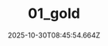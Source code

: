 ---
title: "01_gold"
description: ""
image: "/uploads/photos/0001-01_gold.webp"
display: "/uploads/photos/0001-01_gold-display.webp"
thumbnail: "/uploads/photos/0001-01_gold-thumb.webp"
width: 6000
height: 4000
featured: false
date: 2025-10-30T08:45:54.664Z
order: 0
---